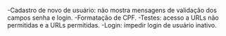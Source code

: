 -Cadastro de novo de usuário: não mostra mensagens de validação dos campos senha e login.
-Formatação de CPF.
-Testes: acesso a URLs não permitidas e a URLs permitidas.
-Login: impedir login de usuário inativo.